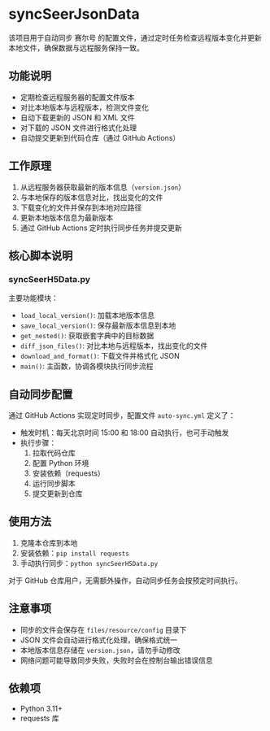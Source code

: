 # syncSeerJsonData

该项目用于自动同步 赛尔号 的配置文件，通过定时任务检查远程版本变化并更新本地文件，确保数据与远程服务保持一致。

## 功能说明

- 定期检查远程服务器的配置文件版本
- 对比本地版本与远程版本，检测文件变化
- 自动下载更新的 JSON 和 XML 文件
- 对下载的 JSON 文件进行格式化处理
- 自动提交更新到代码仓库（通过 GitHub Actions）

## 工作原理

1. 从远程服务器获取最新的版本信息（`version.json`）
2. 与本地保存的版本信息对比，找出变化的文件
3. 下载变化的文件并保存到本地对应路径
4. 更新本地版本信息为最新版本
5. 通过 GitHub Actions 定时执行同步任务并提交更新

## 核心脚本说明

### syncSeerH5Data.py

主要功能模块：

- `load_local_version()`: 加载本地版本信息
- `save_local_version()`: 保存最新版本信息到本地
- `get_nested()`: 获取嵌套字典中的目标数据
- `diff_json_files()`: 对比本地与远程版本，找出变化的文件
- `download_and_format()`: 下载文件并格式化 JSON
- `main()`: 主函数，协调各模块执行同步流程

## 自动同步配置

通过 GitHub Actions 实现定时同步，配置文件 `auto-sync.yml` 定义了：

- 触发时机：每天北京时间 15:00 和 18:00 自动执行，也可手动触发
- 执行步骤：
  1. 拉取代码仓库
  2. 配置 Python 环境
  3. 安装依赖（requests）
  4. 运行同步脚本
  5. 提交更新到仓库

## 使用方法

1. 克隆本仓库到本地
2. 安装依赖：`pip install requests`
3. 手动执行同步：`python syncSeerH5Data.py`

对于 GitHub 仓库用户，无需额外操作，自动同步任务会按预定时间执行。

## 注意事项

- 同步的文件会保存在 `files/resource/config` 目录下
- JSON 文件会自动进行格式化处理，确保格式统一
- 本地版本信息存储在 `version.json`，请勿手动修改
- 网络问题可能导致同步失败，失败时会在控制台输出错误信息

## 依赖项

- Python 3.11+
- requests 库
